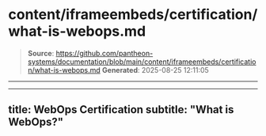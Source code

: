 # content/iframeembeds/certification/what-is-webops.md

> **Source**: https://github.com/pantheon-systems/documentation/blob/main/content/iframeembeds/certification/what-is-webops.md
> **Generated**: 2025-08-25 12:11:05

---

---
title: WebOps Certification
subtitle: "What is WebOps?"
---

<Partial file="certification-guide/what-is-webops.md" />
